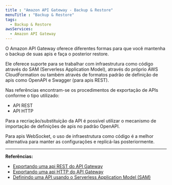 ```yaml
---
title : "Amazon API Gateway - Backup & Restore"
menuTitle : "Backup & Restore"
tags:
  - Backup & Restore
awsServices:
  - Amazon API Gateway
---
```


O Amazon API Gateway oferece diferentes formas para que você mantenha o backup de suas apis e faça o posterior restore. 

Ele oferece suporte para se trabalhar com infraestrutura como código através do SAM (Serverless Application Model), através do próprio AWS CloudFormation ou também através de formatos padrão de definição de apis como OpenAPI e Swagger (para apis REST).

Nas referências encontram-se os procedimentos de exportação de APIs conforme o tipo utilizado:

* API REST
* API HTTP

Para a recriação/substituição da API é possível utilizar o mecanismo de importação de definições de apis no padrão OpenAPI.

Para apis WebSocket, o uso de infraestrutura como código é a melhor alternativa para manter as configurações e replicá-las posteriormente.



---
**Referências:**
- [Exportando uma api REST do API Gateway](https://docs.aws.amazon.com/apigateway/latest/developerguide/api-gateway-export-api.html)
- [Exportando uma api HTTP do API Gateway](https://docs.aws.amazon.com/apigateway/latest/developerguide/http-api-export.html)
- [Definindo uma API usando o Serverless Application Model (SAM)](https://docs.aws.amazon.com/pt_br/serverless-application-model/latest/developerguide/sam-resource-api.html)
